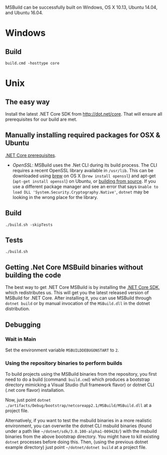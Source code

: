 MSBuild can be successfully built on Windows, OS X 10.13, Ubuntu 14.04, and Ubuntu 16.04.

# Windows

## Build

`build.cmd -hosttype core`

# Unix

## The easy way

Install the latest .NET Core SDK from http://dot.net/core. That will ensure all prerequisites for our build are met.

## Manually installing required packages for OSX & Ubuntu

[.NET Core prerequisites](https://github.com/dotnet/core/blob/master/Documentation/prereqs.md).

* *OpenSSL*: MSBuild uses the .Net CLI during its build process. The CLI requires a recent OpenSSL library available in `/usr/lib`. This can be downloaded using [brew](http://brew.sh/) on OS X (`brew install openssl`) and apt-get (`apt-get install openssl`) on Ubuntu, or [building from source](https://wiki.openssl.org/index.php/Compilation_and_Installation#Mac). If you use a different package manager and see an error that says `Unable to load DLL 'System.Security.Cryptography.Native'`, `dotnet` may be looking in the wrong place for the library.

## Build

`./build.sh -skipTests`

## Tests

`./build.sh`

## Getting .Net Core MSBuild binaries without building the code

The best way to get .NET Core MSBuild is by installing the [.NET Core SDK](https://github.com/dotnet/core-sdk), which redistributes us. This will get you the latest released version of MSBuild for .NET Core. After installing it, you can use MSBuild through `dotnet build` or by manual invocation of the `MSBuild.dll` in the dotnet distribution.

## Debugging

### Wait in Main

Set the environment variable `MSBUILDDEBUGONSTART` to `2`.

### Using the repository binaries to perform builds

To build projects using the MSBuild binaries from the repository, you first need to do a build (command: `build.cmd`) which produces a bootstrap directory mimicking a Visual Studio (full framework flavor) or dotnet CLI (.net core flavor) installation.

Now, just point `dotnet ./artifacts/Debug/bootstrap/netcoreapp2.1/MSBuild/MSBuild.dll` at a project file.

Alternatively, if you want to test the msbuild binaries in a more realistic environment, you can overwrite the dotnet CLI msbuild binaries (found under a path like `~/dotnet/sdk/3.0.100-alpha1-009428/`) with the msbuild binaries from the above bootstrap directory. You might have to kill existing `dotnet` processes before doing this. Then, (using the previous dotnet example directory) just point `~/dotnet/dotnet build` at a project file.
